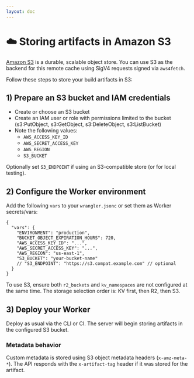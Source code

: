 ```yaml
---
layout: doc
---
```


# ☁️ Storing artifacts in Amazon S3

[Amazon S3](https://aws.amazon.com/s3/) is a durable, scalable object store. You can use S3 as the backend for this remote cache using SigV4 requests signed via `aws4fetch`.

Follow these steps to store your build artifacts in S3:

## 1) Prepare an S3 bucket and IAM credentials

- Create or choose an S3 bucket
- Create an IAM user or role with permissions limited to the bucket (s3:PutObject, s3:GetObject, s3:DeleteObject, s3:ListBucket)
- Note the following values:
  - `AWS_ACCESS_KEY_ID`
  - `AWS_SECRET_ACCESS_KEY`
  - `AWS_REGION`
  - `S3_BUCKET`

Optionally set `S3_ENDPOINT` if using an S3-compatible store (or for local testing).

## 2) Configure the Worker environment

Add the following `vars` to your `wrangler.jsonc` or set them as Worker secrets/vars:

```jsonc{8-14}
{
  "vars": {
    "ENVIRONMENT": "production",
    "BUCKET_OBJECT_EXPIRATION_HOURS": 720,
    "AWS_ACCESS_KEY_ID": "...",
    "AWS_SECRET_ACCESS_KEY": "...",
    "AWS_REGION": "us-east-1",
    "S3_BUCKET": "your-bucket-name"
    // "S3_ENDPOINT": "https://s3.compat.example.com" // optional
  }
}
```

To use S3, ensure both `r2_buckets` and `kv_namespaces` are not configured at the same time. The storage selection order is: KV first, then R2, then S3.

## 3) Deploy your Worker

Deploy as usual via the CLI or CI. The server will begin storing artifacts in the configured S3 bucket.

### Metadata behavior

Custom metadata is stored using S3 object metadata headers (`x-amz-meta-*`). The API responds with the `x-artifact-tag` header if it was stored for the artifact.

